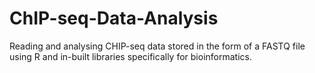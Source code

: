 # ChIP-seq-Data-Analysis
Reading and analysing CHIP-seq data stored in the form of a FASTQ file using R and in-built libraries specifically for bioinformatics.
